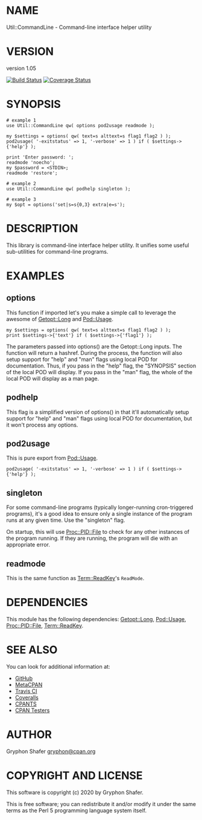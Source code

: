 # NAME

Util::CommandLine - Command-line interface helper utility

# VERSION

version 1.05

[![Build Status](https://travis-ci.org/gryphonshafer/Util-CommandLine.svg)](https://travis-ci.org/gryphonshafer/Util-CommandLine)
[![Coverage Status](https://coveralls.io/repos/gryphonshafer/Util-CommandLine/badge.png)](https://coveralls.io/r/gryphonshafer/Util-CommandLine)

# SYNOPSIS

    # example 1
    use Util::CommandLine qw( options pod2usage readmode );

    my $settings = options( qw( text=s alttext=s flag1 flag2 ) );
    pod2usage( '-exitstatus' => 1, '-verbose' => 1 ) if ( $settings->{'help'} );

    print 'Enter password: ';
    readmode 'noecho';
    my $password = <STDIN>;
    readmode 'restore';

    # example 2
    use Util::CommandLine qw( podhelp singleton );

    # example 3
    my $opt = options('set|s=s{0,3} extra|e=s');

# DESCRIPTION

This library is command-line interface helper utility. It unifies some useful
sub-utilities for command-line programs.

# EXAMPLES

## options

This function if imported let's you make a simple call to leverage the awesome
of [Getopt::Long](https://metacpan.org/pod/Getopt%3A%3ALong) and [Pod::Usage](https://metacpan.org/pod/Pod%3A%3AUsage).

    my $settings = options( qw( text=s alttext=s flag1 flag2 ) );
    print $settings->{'text'} if ( $settings->{'flag1'} );

The parameters passed into options() are the Getopt::Long inputs. The function
will return a hashref. During the process, the function will also setup support
for "help" and "man" flags using local POD for documentation. Thus, if you
pass in the "help" flag, the "SYNOPSIS" section of the local POD will display.
If you pass in the "man" flag, the whole of the local POD will display as a
man page.

## podhelp

This flag is a simplified version of options() in that it'll automatically
setup support for "help" and "man" flags using local POD for documentation, but
it won't process any options.

## pod2usage

This is pure export from [Pod::Usage](https://metacpan.org/pod/Pod%3A%3AUsage).

    pod2usage( '-exitstatus' => 1, '-verbose' => 1 ) if ( $settings->{'help'} );

## singleton

For some command-line programs (typically longer-running cron-triggered
programs), it's a good idea to ensure only a single instance of the program
runs at any given time. Use the "singleton" flag.

On startup, this will use [Proc::PID::File](https://metacpan.org/pod/Proc%3A%3APID%3A%3AFile) to check for any other instances of
the program running. If they are running, the program will die with an
appropriate error.

## readmode

This is the same function as [Term::ReadKey](https://metacpan.org/pod/Term%3A%3AReadKey)'s `ReadMode`.

# DEPENDENCIES

This module has the following dependencies:
[Getopt::Long](https://metacpan.org/pod/Getopt%3A%3ALong), [Pod::Usage](https://metacpan.org/pod/Pod%3A%3AUsage), [Proc::PID::File](https://metacpan.org/pod/Proc%3A%3APID%3A%3AFile), [Term::ReadKey](https://metacpan.org/pod/Term%3A%3AReadKey).

# SEE ALSO

You can look for additional information at:

- [GitHub](https://github.com/gryphonshafer/Util-CommandLine)
- [MetaCPAN](https://metacpan.org/pod/Util::CommandLine)
- [Travis CI](https://travis-ci.org/gryphonshafer/Util-CommandLine)
- [Coveralls](https://coveralls.io/r/gryphonshafer/Util-CommandLine)
- [CPANTS](http://cpants.cpanauthors.org/dist/Util-CommandLine)
- [CPAN Testers](http://www.cpantesters.org/distro/U/Util-CommandLine.html)

# AUTHOR

Gryphon Shafer <gryphon@cpan.org>

# COPYRIGHT AND LICENSE

This software is copyright (c) 2020 by Gryphon Shafer.

This is free software; you can redistribute it and/or modify it under
the same terms as the Perl 5 programming language system itself.
